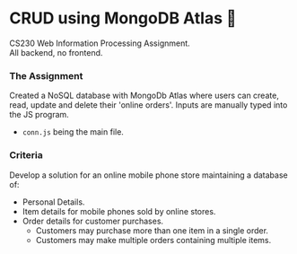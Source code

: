 # CRUD using MongoDB Atlas 📂
CS230 Web Information Processing Assignment. <br/>
All backend, no frontend.

### The Assignment
Created a NoSQL database with MongoDb Atlas where users can create, read, update and delete their 'online orders'. Inputs are manually typed into the JS program.
- `conn.js` being the main file.

### Criteria <br/>
Develop a solution for an online mobile phone store maintaining a database of: 
- Personal Details.
- Item details for mobile phones sold by online stores.
- Order details for customer purchases.
  - Customers may purchase more than one item in a single order.
  - Customers may make multiple orders containing multiple items.

